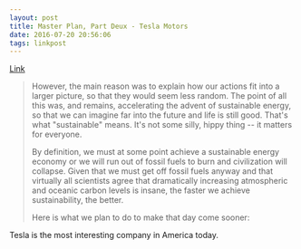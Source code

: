 ```yaml
---
layout: post
title: Master Plan, Part Deux - Tesla Motors
date: 2016-07-20 20:56:06
tags: linkpost
---
```

[Link](https://www.tesla.com/blog/master-plan-part-deux)

> However, the main reason was to explain how our actions fit into a larger picture, so that they would seem less random. The point of all this was, and remains, accelerating the advent of sustainable energy, so that we can imagine far into the future and life is still good. That's what "sustainable" means. It's not some silly, hippy thing -- it matters for everyone.
> 
> By definition, we must at some point achieve a sustainable energy economy or we will run out of fossil fuels to burn and civilization will collapse. Given that we must get off fossil fuels anyway and that virtually all scientists agree that dramatically increasing atmospheric and oceanic carbon levels is insane, the faster we achieve sustainability, the better.
> 
> Here is what we plan to do to make that day come sooner:


Tesla is the most interesting company in America today. 
